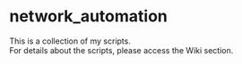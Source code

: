 # network_automation
This is a collection of my scripts.<br>
For details about the scripts, please access the Wiki section.
